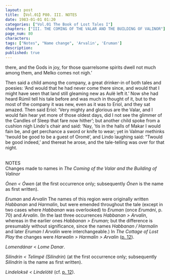 ```yaml
---
layout: post
title: 【Vol.01】P80. III. NOTES
date: 1983-01-01 01:20
categories: ["Vol.01 The Book of Lost Tales I"]
chapters: ["III. THE COMING OF THE VALAR AND THE BUILDING OF VALINOR"]
page_num: 80
characters: 
tags: ["Notes", "Name change", 'Arvalin', 'Eruman']
description: 
published: true
---
```


<p style="text-indent: 0;">
there, and the Gods in joy, for those quarrelsome spirits dwell not much among them, and Melko comes not nigh.’
</p>

Then said a child among the company, a great drinker-in of both tales and poesies: ‘And would that he had never come there since, and would that I might have seen that land still gleaming new as Aulë left it.’ Now she had heard Rúmil tell his tale before and was much in thought of it, but to the most of the company it was new, even as it was to Eriol, and they sat amazed. Then said Eriol: ‘Very mighty and glorious are the Valar, and I would fain hear yet more of those oldest days, did I not see the glimmer of the Candles of Sleep that fare now hither’; but another child spoke from a cushion nigh Lindo's chair and said: ‘Nay, 'tis in the halls of Makar I would fain be, and get perchance a sword or knife to wear; yet in Valmar methinks 'twould be good to be a guest of Oromë’, and Lindo laughing said: “Twould be good indeed,’ and thereat he arose, and the tale-telling was over for that night.

<BR>
NOTES

<BR>
Changes made to names in <I>The Coming of the Valar and the Building of Valinor</I>

<I>Ónen   < Ówen</I> (at the first occurrence only; subsequently <I>Ónen</I> is the name as first written).

<I>Eruman</I> and <I>Arvalin</I> The names of this region were originally written <I>Habbanan</I> and <I>Harmalin</I>, but were emended throughout the tale (except in two cases where <I>Habbanan</I> was overlooked) to <I>Eruman</I> (once <I>Erumáni</I>, p. 70) and <I>Arvalin</I>. (In the last three occurrences <I>Habbanan > Arvalin</I>, whereas in the earlier ones <I>Habbanan > Eruman;</I> but the difference is presumably without significance, since the names <I>Habbanan / Harmalin</I> and later <I>Eruman I Arvalin</I> were interchangeable.) In <I>The Cottage of Lost Play</I> the changes were <I>Harwalin > Harmalin > Arvalin</I> ([p. 12]({{site.baseurl}}/vol01-p12)).

<I>Lomendánar  </I> < <I>Lome Danar</I>.

<I>Silindrin    < Telimpë (Silindrin</I>) (at the first occurrence only; subsequently <I>Silindrin</I> is the name as first written).

<I>Lindeloksë   < Lindelótë</I> (cf. [p. 12]({{site.baseurl}}/vol01-p12)).

